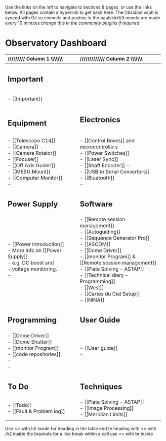 Use the links on the left to navigate to sections & pages, or use the links below. All pages contain a hyperlink to get back here.
The Obsidian vault is synced with Git so commits and pushes to the paulskirk53 remote are made every 10 minutes *change this in the community plugins if required*

# Observatory Dashboard

| ///////// Column 1 \\\\\\\\\\\\\                                                                                                                          | ///////////// Column 2 \\\\\\\\\\\\\\                                                                                                                                                                                                                                                                                 |
| :-------------------------------------------------------------------------------------------------------------------------------------------------------- | :-------------------------------------------------------------------------------------------------------------------------------------------------------------------------------------------------------------------------------------------------------------------------------------------------------------------- |
| <h2>Important</h2><br>- [[Important]]<br><br><h2>Equipment</h2>                                                                                           | <br><br><br><br><br><br><h2>Electronics</h2>                                                                                                                                                                                                                                                                          |
|                                                                                                                                                           |                                                                                                                                                                                                                                                                                                                       |
| - [[Telescope C14]]<br>- [[Camera]]<br>- [[Camera Rotator]]<br>- [[Focuser]]<Br> - [[Off Axis Guider]]<br>- [[MESU Mount]]<br>- [[Computer Monitor]]<br>- | - [[Control Boxes]] and microcontrollers<br>- [[Power Switches]]<br>- [[Laser Sync]]<br>- [[Shaft Encoder]] - <br>- [[USB to Serial Converters]]<br>- [[Bluetooth]]<br>-                                                                                                                                              |
| <h2>Power Supply</h2>                                                                                                                                     | <h2>Software</h2>                                                                                                                                                                                                                                                                                                     |
| - [[Power Introduction]]<br>- More info on [[Power Supply]] <br>- e.g. DC boost and <br>- voltage monitoring.<br>-                                        | - [[Remote session management]]<br>- [[Autoguiding]]<br>- [[Sequence Generator Pro]]<br>- [[ASCOM]]<br>- [[Dome Driver]]<br>- [[monitor Program]] & <br>[[Remote session management]]<br>- [[Plate Solving - ASTAP]]<br>- [[Technical diary - Programming]]<br>- [[West]]<br>- [[Cartes du Ciel Setup]]<br>- [[NINA]] |
| <h2>Programming</h2>                                                                                                                                      | <h2>User Guide</h2>                                                                                                                                                                                                                                                                                                   |
| - [[Dome Driver]]<br>- [[Dome Shutter]]<br>- [[monitor Program]]<br>- [[code repositories]]<br>- <br>-                                                    | - [[User guide]]<br>-                                                                                                                                                                                                                                                                                                 |
| <h2>To Do</h2>                                                                                                                                            | <h2>Techniques</h2>                                                                                                                                                                                                                                                                                                   |
| - [[Todo]]<br>- [[Fault & Problem log]]                                                                                                                   | - [[Plate Solving - ASTAP]]<br>- [[Image Processing]]<br>- [[Meridian Limits]]                                                                                                                                                                                                                                        |
|                                                                                                                                                           |                                                                                                                                                                                                                                                                                                                       |

Use <> with h2 inside for heading in the table end te heading with <> with /h2 inside the brackets
for a line break within a cell use <> with br inside

